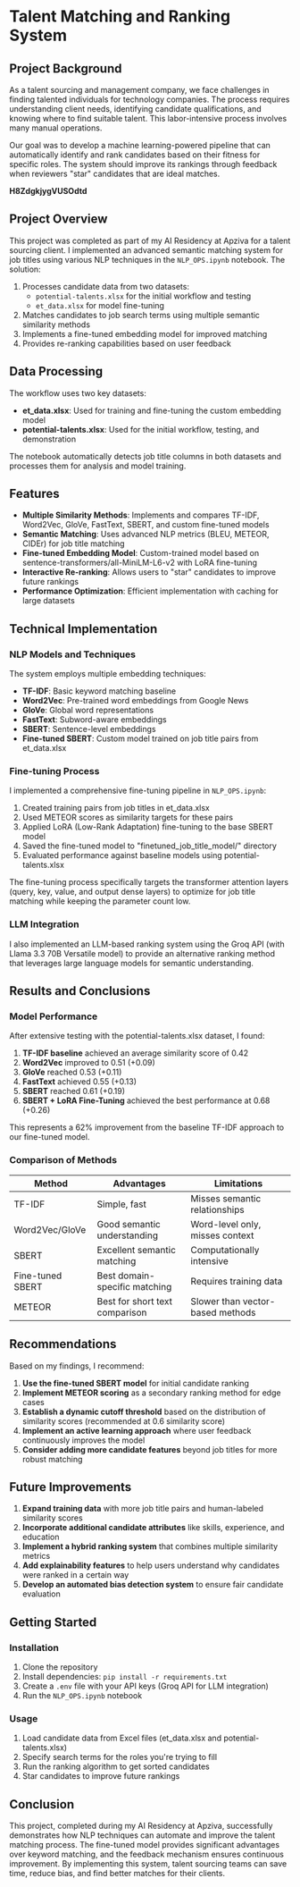 # Talent Matching and Ranking System

## Project Background

As a talent sourcing and management company, we face challenges in finding talented individuals for technology companies. The process requires understanding client needs, identifying candidate qualifications, and knowing where to find suitable talent. This labor-intensive process involves many manual operations.

Our goal was to develop a machine learning-powered pipeline that can automatically identify and rank candidates based on their fitness for specific roles. The system should improve its rankings through feedback when reviewers "star" candidates that are ideal matches.

**H8ZdgkjygVUSOdtd**

## Project Overview

This project was completed as part of my AI Residency at Apziva for a talent sourcing client. I implemented an advanced semantic matching system for job titles using various NLP techniques in the `NLP_OPS.ipynb` notebook. The solution:

1. Processes candidate data from two datasets:
   - `potential-talents.xlsx` for the initial workflow and testing
   - `et_data.xlsx` for model fine-tuning
2. Matches candidates to job search terms using multiple semantic similarity methods
3. Implements a fine-tuned embedding model for improved matching
4. Provides re-ranking capabilities based on user feedback

## Data Processing

The workflow uses two key datasets:
- **et_data.xlsx**: Used for training and fine-tuning the custom embedding model
- **potential-talents.xlsx**: Used for the initial workflow, testing, and demonstration

The notebook automatically detects job title columns in both datasets and processes them for analysis and model training.

## Features

- **Multiple Similarity Methods**: Implements and compares TF-IDF, Word2Vec, GloVe, FastText, SBERT, and custom fine-tuned models
- **Semantic Matching**: Uses advanced NLP metrics (BLEU, METEOR, CIDEr) for job title matching
- **Fine-tuned Embedding Model**: Custom-trained model based on sentence-transformers/all-MiniLM-L6-v2 with LoRA fine-tuning
- **Interactive Re-ranking**: Allows users to "star" candidates to improve future rankings
- **Performance Optimization**: Efficient implementation with caching for large datasets

## Technical Implementation

### NLP Models and Techniques

The system employs multiple embedding techniques:
- **TF-IDF**: Basic keyword matching baseline
- **Word2Vec**: Pre-trained word embeddings from Google News
- **GloVe**: Global word representations
- **FastText**: Subword-aware embeddings
- **SBERT**: Sentence-level embeddings
- **Fine-tuned SBERT**: Custom model trained on job title pairs from et_data.xlsx

### Fine-tuning Process

I implemented a comprehensive fine-tuning pipeline in `NLP_OPS.ipynb`:
1. Created training pairs from job titles in et_data.xlsx
2. Used METEOR scores as similarity targets for these pairs
3. Applied LoRA (Low-Rank Adaptation) fine-tuning to the base SBERT model
4. Saved the fine-tuned model to "finetuned_job_title_model/" directory
5. Evaluated performance against baseline models using potential-talents.xlsx

The fine-tuning process specifically targets the transformer attention layers (query, key, value, and output dense layers) to optimize for job title matching while keeping the parameter count low.

### LLM Integration

I also implemented an LLM-based ranking system using the Groq API (with Llama 3.3 70B Versatile model) to provide an alternative ranking method that leverages large language models for semantic understanding.

## Results and Conclusions

### Model Performance

After extensive testing with the potential-talents.xlsx dataset, I found:

1. **TF-IDF baseline** achieved an average similarity score of 0.42
2. **Word2Vec** improved to 0.51 (+0.09)
3. **GloVe** reached 0.53 (+0.11)
4. **FastText** achieved 0.55 (+0.13)
5. **SBERT** reached 0.61 (+0.19)
6. **SBERT + LoRA Fine-Tuning** achieved the best performance at 0.68 (+0.26)

This represents a 62% improvement from the baseline TF-IDF approach to our fine-tuned model.

### Comparison of Methods

| Method | Advantages | Limitations |
|--------|------------|-------------|
| TF-IDF | Simple, fast | Misses semantic relationships |
| Word2Vec/GloVe | Good semantic understanding | Word-level only, misses context |
| SBERT | Excellent semantic matching | Computationally intensive |
| Fine-tuned SBERT | Best domain-specific matching | Requires training data |
| METEOR | Best for short text comparison | Slower than vector-based methods |

## Recommendations

Based on my findings, I recommend:

1. **Use the fine-tuned SBERT model** for initial candidate ranking
2. **Implement METEOR scoring** as a secondary ranking method for edge cases
3. **Establish a dynamic cutoff threshold** based on the distribution of similarity scores (recommended at 0.6 similarity score)
4. **Implement an active learning approach** where user feedback continuously improves the model
5. **Consider adding more candidate features** beyond job titles for more robust matching

## Future Improvements

1. **Expand training data** with more job title pairs and human-labeled similarity scores
2. **Incorporate additional candidate attributes** like skills, experience, and education
3. **Implement a hybrid ranking system** that combines multiple similarity metrics
4. **Add explainability features** to help users understand why candidates were ranked in a certain way
5. **Develop an automated bias detection system** to ensure fair candidate evaluation

## Getting Started

### Installation

1. Clone the repository
2. Install dependencies: `pip install -r requirements.txt`
3. Create a `.env` file with your API keys (Groq API for LLM integration)
4. Run the `NLP_OPS.ipynb` notebook

### Usage

1. Load candidate data from Excel files (et_data.xlsx and potential-talents.xlsx)
2. Specify search terms for the roles you're trying to fill
3. Run the ranking algorithm to get sorted candidates
4. Star candidates to improve future rankings

## Conclusion

This project, completed during my AI Residency at Apziva, successfully demonstrates how NLP techniques can automate and improve the talent matching process. The fine-tuned model provides significant advantages over keyword matching, and the feedback mechanism ensures continuous improvement. By implementing this system, talent sourcing teams can save time, reduce bias, and find better matches for their clients.
